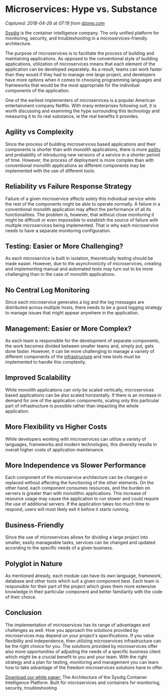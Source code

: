 # Microservices: Hype vs. Substance

_Captured: 2018-04-26 at 07:19 from [dzone.com](https://dzone.com/articles/microservices-hype-vs-substance?edition=376196&utm_source=Zone%20Newsletter&utm_medium=email&utm_campaign=microservices%202018-04-25)_

[Sysdig](https://dzone.com/go?i=278430&u=https%3A%2F%2Fsysdig.com%2F%3FUTM_Source%3DContent_Syndication%26UTM_SFDC_Campaign%3D701f1000001cgkm%26UTM_Offer%3DSysdig-website%26UTM_Campaign%3D%26UTM_Medium%3Dpre-roll%26UTM_Content%3DDzone-microservices-zone%26UTM_Term%3D%26UTM_Creativeid%3D) is the container intelligence company. The only unified platform for monitoring, security, and troubleshooting in a microservices-friendly architecture.

The purpose of microservices is to facilitate the process of building and maintaining applications. As opposed to the conventional style of building applications, utilization of microservices means that each element of the application can be developed separately. As a result, teams can work faster than they would if they had to manage one large project, and developers have more options when it comes to choosing programming languages and frameworks that would be the most appropriate for the individual components of the application.

One of the earliest implementers of microservices is a popular American entertainment company Netflix. With many enterprises following suit, it is worth discussing and examining the hype surrounding this technology and measuring it to its real substance, ie the real benefits it provides.

## Agility vs Complexity

Since the process of building microservices based applications and their components is shorter than with monolith applications, there is more [agility](https://jaxenter.com/most-important-benefit-microservices-is-agility-129472.html) and probability of introducing new versions of a service in a shorter period of time. However, the process of deployment is more complex than with conventional monolith applications as different components may be implemented with the use of different tools.

## Reliability vs Failure Response Strategy

Failure of a given microservice affects solely this individual service while the rest of the components might be able to operate normally. A failure in a conventional monolith application may affect the performance of all its functionalities. The problem is, however, that without close monitoring it might be difficult or even impossible to establish the source of failure with multiple microservices being implemented. That is why each microservice needs to have a separate monitoring configuration.

## Testing: Easier or More Challenging?

As each microservice is built in isolation, theoretically testing should be made easier. However, due to the asynchronicity of microservices, creating and implementing manual and automated tests may turn out to be more challenging than in the case of monolith applications.

## No Central Log Monitoring

Since each microservice generates a log and the log messages are distributed across multiple hosts, there needs to be a good logging strategy to manage issues that might appear anywhere in the application.

## Management: Easier or More Complex?

As each team is responsible for the development of separate components, the work becomes divided between smaller teams and, simply put, gets done faster. However, it can be more challenging to manage a variety of different components of the [infrastructure](http://ottawa-it-services.ca/how-can-you-standardize-your-it-infrastructure/) and new tools must be implemented to handle this complexity.

## Improved Scalability

While monolith applications can only be scaled vertically, microservices based applications can be also scaled horizontally. If there is an increase in demand for one of the application components, scaling only this particular part of infrastructure is possible rather than impacting the whole application.

## More Flexibility vs Higher Costs

While developers working with microservices can utilize a variety of languages, frameworks and modern technologies, this diversity results in overall higher costs of application maintenance.

## More Independence vs Slower Performance

Each component of the microservice architecture can be changed or replaced without affecting the functioning of the other elements. On the other hand, each component consumes resources, and the burden on servers is greater than with monolithic applications. This increase of resource usage may cause the application to run slower and could require the use of additional servers. If the application takes too much time to respond, users will most likely exit it before it starts running.

## Business-Friendly

Since the use of microservices allows for dividing a large project into smaller, easily manageable tasks, services can be changed and updated according to the specific needs of a given business.

## Polyglot in Nature

As mentioned already, each module can have its own language, framework, database and other tools which suit a given component best. Each team is responsible for their part of the project which gives them more extensive knowledge in their particular component and better familiarity with the code of their choice.

## Conclusion

The implementation of microservices has its range of advantages and challenges as well. How you approach the solutions provided by microservices may depend on your project's specifications. If you value flexibility and independence, then utilizing microservices infrastructure can be the right choice for you. The solutions provided by microservices offer also more opportunities of adjusting the needs of a specific business client which might be a crucial benefit to you and your team. With the right strategy and a plan for testing, monitoring and management you can learn how to take advantage of the freedom microservices solutions have to offer.

[Download our white paper:](https://dzone.com/go?i=278431&u=https%3A%2F%2Fgo.sysdig.com%2FSysdig-Architecture%3FUTM_Source%3DContent_Syndication%26UTM_SFDC_Campaign%3D701f1000001cgkm%26UTM_Offer%3Dsysdig-architecture%26UTM_Campaign%3D%26UTM_Medium%3Dtext-link%26UTM_Content%3DDzone-microservices-zone%26UTM_Term%3D%26UTM_Creativeid%3D) The Architecture of the Sysdig Container Intelligence Platform. Built for microservices and containers for monitoring, security, troubleshooting
